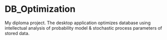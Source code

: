 # DB_Optimization
My diploma project. The desktop application optimizes database using intellectual analysis of probability model &amp; stochastic process parameters of stored data.
